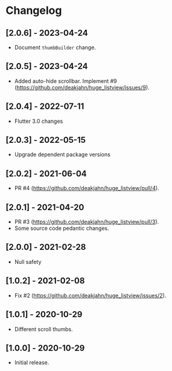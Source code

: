 # Changelog

## [2.0.6] - 2023-04-24

* Document `thumbBuilder` change.

## [2.0.5] - 2023-04-24

* Added auto-hide scrollbar. Implement #9 (https://github.com/deakjahn/huge_listview/issues/9).

## [2.0.4] - 2022-07-11

* Flutter 3.0 changes

## [2.0.3] - 2022-05-15

* Upgrade dependent package versions

## [2.0.2] - 2021-06-04

* PR #4 (https://github.com/deakjahn/huge_listview/pull/4).

## [2.0.1] - 2021-04-20

* PR #3 (https://github.com/deakjahn/huge_listview/pull/3).
* Some source code pedantic changes.

## [2.0.0] - 2021-02-28

* Null safety

## [1.0.2] - 2021-02-08

* Fix #2 (https://github.com/deakjahn/huge_listview/issues/2).

## [1.0.1] - 2020-10-29

* Different scroll thumbs.

## [1.0.0] - 2020-10-29

* Initial release.
